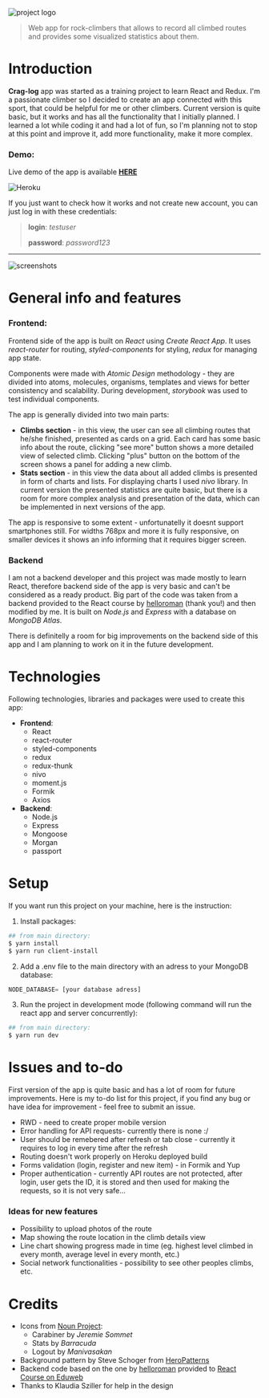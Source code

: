 ![project logo](../media/logo-horizontal.png?raw=true)
> Web app for rock-climbers that allows to record all climbed routes and provides some visualized statistics about them.

# Introduction

**Crag-log** app was started as a training project to learn React and Redux. I'm a passionate climber so I decided to create an app connected with this sport, that could be helpful for me or other climbers. Current version is quite basic, but it works and has all the functionality that I initially planned. I learned a lot while coding it and had a lot of fun, so I'm planning not to stop at this point and improve it, add more functionality, make it more complex.

### **Demo:**
Live demo of the app is available **[HERE](http://crag-log.herokuapp.com)**

![Heroku](http://heroku-badge.herokuapp.com/?app=crag-log&style=flat)

If you just want to check how it works and not create new account, you can just log in with these credentials:
> **login**: *testuser*
>
> **password**: *password123*

***

![screenshots](../media/animation.gif?raw=true)

# General info and features

### **Frontend**:
Frontend side of the app is built on *React* using *Create React App*. It uses *react-router* for routing, *styled-components* for styling, *redux* for managing app state.

Components were made with *Atomic Design* methodology - they are divided into atoms, molecules, organisms, templates and views for better consistency and scalability. During development, *storybook* was used to test individual components.

The app is generally divided into two main parts:
* **Climbs section** - in this view, the user can see all climbing routes that he/she finished, presented as cards on a grid. Each card has some basic info about the route, clicking "see more" button shows a more detailed view of selected climb. Clicking "plus" button on the bottom of the screen shows a panel for adding a new climb.
* **Stats section** - in this view the data about all added climbs is presented in form of charts and lists. For displaying charts I used *nivo* library. In current version the presented statistics are quite basic, but there is a room for more complex analysis and presentation of the data, which can be implemented in next versions of the app.

The app is responsive to some extent - unfortunatelly it doesnt support smartphones still. For widths 768px and more it is fully responsive, on smaller devices it shows an info informing that it requires bigger screen.

### **Backend**
I am not a backend developer and this project was made mostly to learn React, therefore backend side of the app is very basic and can't be considered as a ready product. Big part of the code was taken from a backend provided to the React course by [helloroman](https://github.com/helloroman) (thank you!) and then modified by me. It is built on *Node.js* and *Express* with a database on *MongoDB Atlas*.

There is definitelly a room for big improvements on the backend side of this app and I am planning to work on it in the future development.

# Technologies

Following technologies, libraries and packages were used to create this app:
* **Frontend**:
  * React
  * react-router
  * styled-components
  * redux
  * redux-thunk
  * nivo
  * moment.js
  * Formik
  * Axios
* **Backend**:
  * Node.js
  * Express
  * Mongoose
  * Morgan
  * passport

# Setup
If you want run this project on your machine, here is the instruction:

1. Install packages:
```bash
## from main directory:
$ yarn install
$ yarn run client-install
```
2. Add a .env file to the main directory with an adress to your MongoDB database:
```javascript
NODE_DATABASE= [your database adress]
```
3. Run the project in development mode (following command will run the react app and server concurrently):
```bash
## from main directory:
$ yarn run dev
```

# Issues and to-do

First version of the app is quite basic and has a lot of room for future improvements. Here is my to-do list for this project, if you find any bug or have idea for improvement - feel free to submit an issue.

* RWD - need to create proper mobile version
* Error handling for API requests- currently there is none :/
* User should be remebered after refresh or tab close - currently it requires to log in every time after the refresh
* Routing doesn't work properly on Heroku deployed build
* Forms validation (login, register and new item) - in Formik and Yup
* Proper authentication - currently API routes are not protected, after login, user gets the ID, it is stored and then used for making the requests, so it is not very safe...

### **Ideas for new features**
* Possibility to upload photos of the route
* Map showing the route location in the climb details view
* Line chart showing progress made in time (eg. highest level climbed in every month, average level in every month, etc.)
* Social network functionalities - possibility to see other peoples climbs, etc.

# Credits
* Icons from [Noun Project](https://thenounproject.com/):
  * Carabiner by *Jeremie Sommet*
  * Stats by *Barracuda*
  * Logout by *Manivasakan*
* Background pattern by Steve Schoger from [HeroPatterns](https://www.heropatterns.com/)
* Backend code based on the one by [helloroman](https://github.com/helloroman) provided to [React Course on Eduweb](https://eduweb.pl/kursy/javascript/react-w-praktyce.html)
* Thanks to Klaudia Sziller for help in the design






